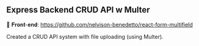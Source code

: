 ## Express Backend CRUD API w Multer

🔗 𝐅𝐫𝐨𝐧𝐭-𝐞𝐧𝐝: https://github.com/nelvison-benedetto/react-form-multifield

Created a CRUD API system with file uploading (using Multer).